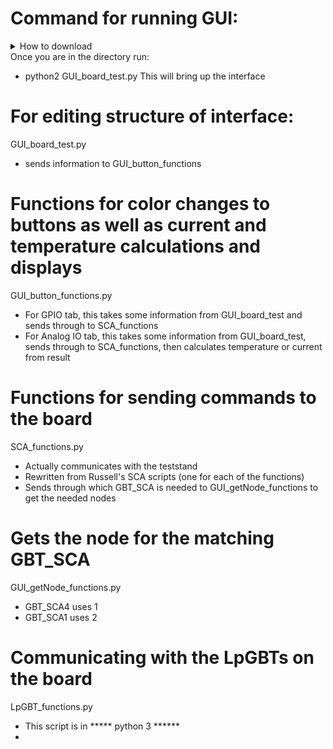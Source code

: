 # Command for running GUI:
<details><summary>How to download</summary>
To use this repo, you must first login to a computer connected to the teststand (remotely via openVPN or in person)

Go to the directory in which you would like to run this repo from

Download/update files with the following command sequence:

</details>
Once you are in the directory run:

- python2 GUI_board_test.py
This will bring up the interface

# For editing structure of interface:
GUI_board_test.py
- sends information to GUI_button_functions

# Functions for color changes to buttons as well as current and temperature calculations and displays
GUI_button_functions.py
- For GPIO tab, this takes some information from GUI_board_test and sends through to SCA_functions
- For Analog IO tab, this takes some information from GUI_board_test, sends through to SCA_functions, then calculates temperature or current from result

# Functions for sending commands to the board
SCA_functions.py
- Actually communicates with the teststand
- Rewritten from Russell's SCA scripts (one for each of the functions)
- Sends through which GBT_SCA is needed to GUI_getNode_functions to get the needed nodes

# Gets the node for the matching GBT_SCA
GUI_getNode_functions.py
- GBT_SCA4 uses 1
- GBT_SCA1 uses 2

# Communicating with the LpGBTs on the board
LpGBT_functions.py
- This script is in ***** python 3 ******
- 
